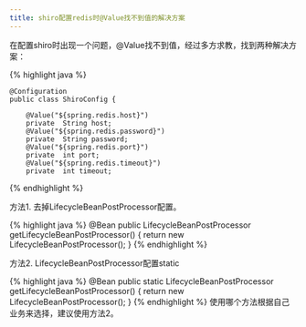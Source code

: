 ```yaml
---
title: shiro配置redis时@Value找不到值的解决方案
---
```


在配置shiro时出现一个问题，@Value找不到值，经过多方求教，找到两种解决方案： 

{% highlight java %}

	@Configuration
	public class ShiroConfig {

    	@Value("${spring.redis.host}")
    	private  String host;
    	@Value("${spring.redis.password}")
    	private  String password;
    	@Value("${spring.redis.port}")
    	private  int port;
    	@Value("${spring.redis.timeout}")
    	private  int timeout;
{% endhighlight %}

 方法1. 去掉LifecycleBeanPostProcessor配置。

{% highlight java %}
	@Bean
    public LifecycleBeanPostProcessor getLifecycleBeanPostProcessor() {
        return new LifecycleBeanPostProcessor();
    }
{% endhighlight %}

方法2. LifecycleBeanPostProcessor配置static

{% highlight java %}
	@Bean
    public static LifecycleBeanPostProcessor getLifecycleBeanPostProcessor() {
        return new LifecycleBeanPostProcessor();
    }
{% endhighlight %}
使用哪个方法根据自己业务来选择，建议使用方法2。